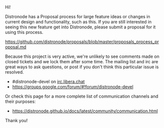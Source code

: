 Hi!

Distronode has a Proposal process for large feature ideas or changes in current design and functionality, such as this.
If you are still interested in seeing this new feature get into Distronode, please submit a proposal for it using this process.

https://github.com/distronode/proposals/blob/master/proposals_process_proposal.md

Because this project is very active, we're unlikely to see comments made on closed tickets and we lock them after some time.
The mailing list and irc are great ways to ask questions, or post if you don't think this particular issue is resolved.

* #distronode-devel on [irc.libera.chat](https://libera.chat/)
* https://groups.google.com/forum/#!forum/distronode-devel

Or check this page for a more complete list of communication channels and their purposes:

* https://distronode.github.io/docs/latest/community/communication.html

Thank you!
